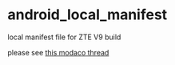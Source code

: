 android_local_manifest
======================

local manifest file for ZTE V9 build

please see <a href="http://www.modaco.com/topic/534-zte-light-v9-lightv9modacocom/">this modaco thread</a>
